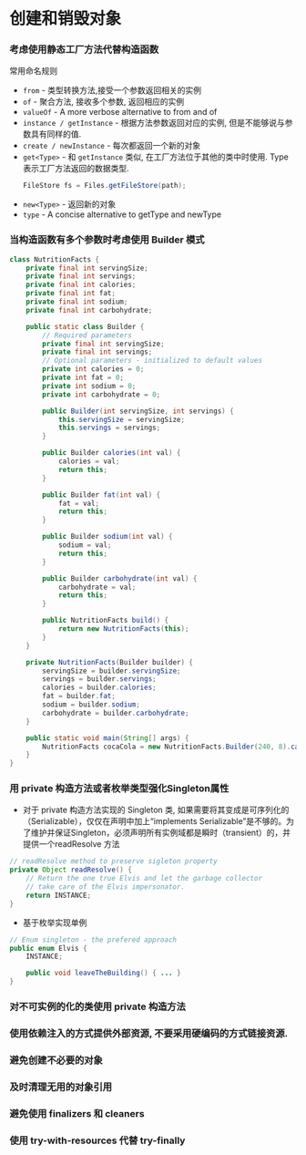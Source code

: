 # 创建和销毁对象

<!-- toc -->

### 考虑使用静态工厂方法代替构造函数
常用命名规则

- `from` - 类型转换方法,接受一个参数返回相关的实例
- `of` - 聚合方法, 接收多个参数, 返回相应的实例
- `valueOf` - A more verbose alternative to from and of
- `instance / getInstance` - 根据方法参数返回对应的实例, 但是不能够说与参数具有同样的值.
- `create / newInstance` - 每次都返回一个新的对象
- `get<Type>` - 和 `getInstance` 类似, 在工厂方法位于其他的类中时使用. Type 表示工厂方法返回的数据类型.
    ```java
    FileStore fs = Files.getFileStore(path);
    ```
- `new<Type>` - 返回新的对象
- `type` - A concise alternative to getType and newType

### 当构造函数有多个参数时考虑使用 Builder 模式
```java
class NutritionFacts {
    private final int servingSize;
    private final int servings;
    private final int calories;
    private final int fat;
    private final int sodium;
    private final int carbohydrate;

    public static class Builder {
        // Required parameters
        private final int servingSize;
        private final int servings;
        // Optional parameters - initialized to default values
        private int calories = 0;
        private int fat = 0;
        private int sodium = 0;
        private int carbohydrate = 0;

        public Builder(int servingSize, int servings) {
            this.servingSize = servingSize;
            this.servings = servings;
        }

        public Builder calories(int val) {
            calories = val;
            return this;
        }

        public Builder fat(int val) {
            fat = val;
            return this;
        }

        public Builder sodium(int val) {
            sodium = val;
            return this;
        }

        public Builder carbohydrate(int val) {
            carbohydrate = val;
            return this;
        }

        public NutritionFacts build() {
            return new NutritionFacts(this);
        }
    }

    private NutritionFacts(Builder builder) {
        servingSize = builder.servingSize;
        servings = builder.servings;
        calories = builder.calories;
        fat = builder.fat;
        sodium = builder.sodium;
        carbohydrate = builder.carbohydrate;
    }

    public static void main(String[] args) {
        NutritionFacts cocaCola = new NutritionFacts.Builder(240, 8).calories(100).sodium(35).carbohydrate(27).build();
    }
}
```

### 用 private 构造方法或者枚举类型强化Singleton属性
* 对于 private 构造方法实现的 Singleton 类, 如果需要将其变成是可序列化的（Serializable），仅仅在声明中加上“implements Serializable”是不够的。为了维护并保证Singleton，必须声明所有实例域都是瞬时（transient）的，并提供一个readResolve 方法
```java
// readResolve method to preserve sigleton property
private Object readResolve() {
    // Return the one true Elvis and let the garbage collector
    // take care of the Elvis impersonator.
    return INSTANCE;
}
```

* 基于枚举实现单例

```java
// Enum singleton - the prefered approach
public enum Elvis {
    INSTANCE;

    public void leaveTheBuilding() { ... }
}
```

### 对不可实例的化的类使用 private 构造方法

### 使用依赖注入的方式提供外部资源, 不要采用硬编码的方式链接资源.

### 避免创建不必要的对象

### 及时清理无用的对象引用

### 避免使用 finalizers 和 cleaners

### 使用 try-with-resources 代替 try-finally
